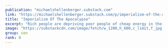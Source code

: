```yaml
---
publication: "michaelshellenberger.substack.com"
link: "https://michaelshellenberger.substack.com/p/imperialism-of-the-apocalypse"
title: "Imperialism Of The Apocalypse"
excerpt: "Rich people are depriving poor people of cheap energy in the name of climate change. Why?"
image: "https://substackcdn.com/image/fetch/w_1200,h_600,c_limit,f_jpg,q_auto:good,fl_progressive:steep/https%3A%2F%2Fbucketeer-e05bbc84-baa3-437e-9518-adb32be77984.s3.amazonaws.com%2Fpublic%2Fimages%2F9316f938-1f84-423a-8141-7fc1307b9808_3024x1700.png"
group: con
rank: 0
---
```

